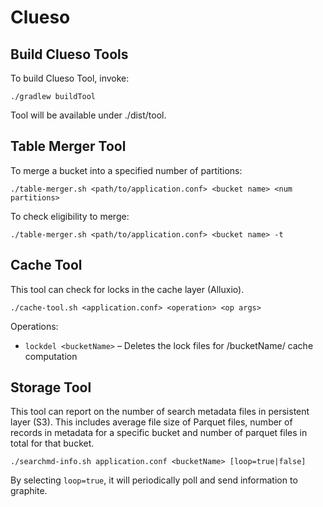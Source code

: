 Clueso
======


Build Clueso Tools
------------------

To build Clueso Tool, invoke:

`./gradlew buildTool`

Tool will be available under ./dist/tool.



Table Merger Tool
-----------------

To merge a bucket into a specified number of partitions:
 
`./table-merger.sh <path/to/application.conf> <bucket name> <num partitions>`  


To check eligibility to merge:

`./table-merger.sh <path/to/application.conf> <bucket name> -t`


Cache Tool
----------

This tool can check for locks in the cache layer (Alluxio). 
 
`./cache-tool.sh <application.conf> <operation> <op args>`

Operations:
 - `lockdel <bucketName>` – Deletes the lock files for /bucketName/ cache computation


Storage Tool
------------

This tool can report on the number of search metadata files in persistent layer (S3).
This includes average file size of Parquet files, number of records in metadata for a specific bucket and 
number of parquet files in total for that bucket.

`./searchmd-info.sh application.conf <bucketName> [loop=true|false]`

By selecting `loop=true`, it will periodically poll and send information to graphite.



